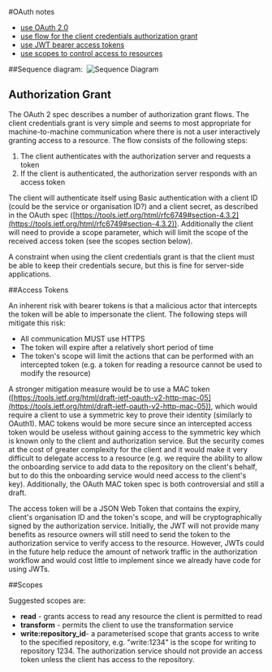 #OAuth notes

*   [use OAuth 2.0](https://tools.ietf.org/html/rfc6749)
*   [use flow for the client credentials authorization grant](https://tools.ietf.org/html/rfc6749#section-4.4)
*   [use JWT bearer access tokens](https://tools.ietf.org/html/rfc7519)
*   [use scopes to control access to resources](https://tools.ietf.org/html/rfc6749#section-3.3)

##Sequence diagram: 
![Sequence Diagram](images/oauth-seq.png "Sequence Diagram")

## Authorization Grant

The OAuth 2 spec describes a number of authorization grant flows. The client credentials grant is very simple and seems to most appropriate for machine-to-machine communication where there is not a user interactively granting access to a resource. The flow consists of the following steps:

1.  The client authenticates with the authorization server and requests a token
2.  If the client is authenticated, the authorization server responds with an access token

The client will authenticate itself using Basic authentication with a client ID (could be the service or organisation ID?) and a client secret, as described in the OAuth spec ([https://tools.ietf.org/html/rfc6749#section-4.3.2](https://tools.ietf.org/html/rfc6749#section-4.3.2)). Additionally the client will need to provide a scope parameter, which will limit the scope of the received access token (see the scopes section below).

A constraint when using the client credentials grant is that the client must be able to keep their credentials secure, but this is fine for server-side applications.

##Access Tokens

An inherent risk with bearer tokens is that a malicious actor that intercepts the token will be able to impersonate the client. The following steps will mitigate this risk:

*   All communication MUST use HTTPS
*   The token will expire after a relatively short period of time
*   The token's scope will limit the actions that can be performed with an intercepted token (e.g. a token for reading a resource cannot be used to modify the resource)

A stronger mitigation measure would be to use a MAC token ([https://tools.ietf.org/html/draft-ietf-oauth-v2-http-mac-05](https://tools.ietf.org/html/draft-ietf-oauth-v2-http-mac-05)), which would require a client to use a symmetric key to prove their identity (similarly to OAuth1). MAC tokens would be more secure since an intercepted access token would be useless without gaining access to the symmetric key which is known only to the client and authorization service. But the security comes at the cost of greater complexity for the client and it would make it very difficult to delegate access to a resource (e.g. we require the ability to allow the onboarding service to add data to the repository on the client's behalf, but to do this the onboarding service would need access to the client's key). Additionally, the OAuth MAC token spec is both controversial and still a draft.

The access token will be a JSON Web Token that contains the expiry, client's organisation ID and the token's scope, and will be cryptographically signed by the authorization service. Initially, the JWT will not provide many benefits as resource owners will still need to send the token to the authorization service to verify access to the resource. However, JWTs could in the future help reduce the amount of network traffic in the authorization workflow and would cost little to implement since we already have code for using JWTs.

##Scopes

Suggested scopes are:

*   **read** - grants access to read any resource the client is permitted to read
*   **transform** - permits the client to use the transformation service
*   **write:repository_id**- a parameterised scope that grants access to write to the specified repository, e.g. "write:1234" is the scope for writing to repository 1234\. The authorization service should not provide an access token unless the client has access to the repository.

